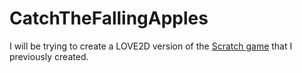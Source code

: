 # CatchTheFallingApples

I will be trying to create a LOVE2D version of the [Scratch game](https://scratch.mit.edu/projects/236288545/fullscreen/) that I previously created.
